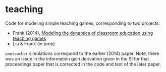 teaching
========

Code for modeling simple teaching games, corresponding to two projects:

+ Frank (2014), [Modeling the dynamics of classroom education using teaching games](http://langcog.stanford.edu/papers/F-cogsci2014.pdf)
+ Liu & Frank (in prep). 

`oneteacher` simulations correspond to the earlier (2014) paper. Note, there was an issue in the information gain derivation given in the SI for that proceedings paper that is corrected in the code and text of the later paper.


